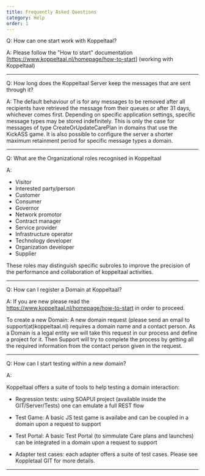 ```yaml
---
title: Frequently Asked Questions
category: Help
order: 1
---
```


Q: How can one start work with Koppeltaal?

A: Please follow the "How to start" documentation [https://www.koppeltaal.nl/homepage/how-to-start] (working with Koppeltaal)

----------

Q: How long does the Koppeltaal Server keep the messages that are sent through it?

A: The default behaviour of is for any messages to be removed after all recipients have retrieved the message from their queues or after 31 days, whichever comes first.
Depending on specific application settings, specific message types may be stored indefinitely. This is only the case for messages of type CreateOrUpdateCarePlan in domains that use the KickASS game.
It is also possible to configure the server a shorter maximum retainment period for specific message types a domain.

----------

Q: What are the Organizational roles recognised in Koppeltaal

A: 
-  Visitor
-  Interested party/person
-  Customer
-  Consumer
-  Governor
-  Network promotor
-  Contract manager
-  Service provider
-  Infrastructure operator
-  Technology developer
-  Organization developer
-  Supplier

These roles may distinguish specific subroles to improve the precision of the performance and collaboration of koppeltaal activities.

----------


Q: How can I register a Domain at Koppeltaal?

A:
If you are new please read the https://www.koppeltaal.nl/homepage/how-to-start in order to proceed.

To create a new Domain:
A new domain request (please send an email to support(at)koppeltaal.nl) requires a domain name and a contact person. As a Domain is a legal entity we will take this request in our process and define a project for it. Then Support will try to complete the process by getting all the required information from the contact person given in the request. 

----------

Q: How can I start testing within a new domain?

A:

Koppeltaal offers a suite of tools to help testing a domain interaction:
-  Regression tests: using SOAPUI project (available inside the GIT/Server/Tests) one can emulate a full REST flow

-  Test Game: A basic JS test game is availabe and can be coupled in a domain upon a request to support


-  Test Portal: A basic Test Portal (to simmulate Care plans and launches) can be integrated in a domain upon a request to support

-  Adapter test cases: each adapter offers a suite of test cases. Please see Koppletaal GIT for more details. 

----------
